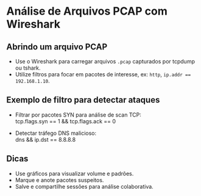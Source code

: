 # Análise de Arquivos PCAP com Wireshark

## Abrindo um arquivo PCAP

- Use o Wireshark para carregar arquivos `.pcap` capturados por tcpdump ou tshark.  
- Utilize filtros para focar em pacotes de interesse, ex: `http`, `ip.addr == 192.168.1.10`.

## Exemplo de filtro para detectar ataques

- Filtrar por pacotes SYN para análise de scan TCP:  
tcp.flags.syn == 1 && tcp.flags.ack == 0

- Detectar tráfego DNS malicioso:  
dns && ip.dst == 8.8.8.8

## Dicas

- Use gráficos para visualizar volume e padrões.  
- Marque e anote pacotes suspeitos.  
- Salve e compartilhe sessões para análise colaborativa.
